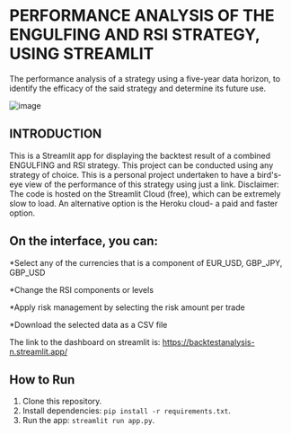 # PERFORMANCE ANALYSIS OF THE ENGULFING AND RSI STRATEGY, USING STREAMLIT 
The performance analysis of a strategy using a five-year data horizon, to identify the efficacy of the said strategy and determine its future use.

![image](https://github.com/user-attachments/assets/5a58ff20-9111-4234-af27-531bb5927461)


## INTRODUCTION

This is a Streamlit app for displaying the backtest result of a combined ENGULFING and RSI strategy. This project can be conducted using any strategy of choice. This is a personal project undertaken to have a bird's-eye view of the performance of this strategy using just a link. 
Disclaimer: The code is hosted on the Streamlit Cloud (free), which can be extremely slow to load. An alternative option is the Heroku cloud- a paid and faster option.

## On the interface, you can:

*Select any of the currencies that is a component of EUR_USD, GBP_JPY, GBP_USD

*Change the RSI components or levels

*Apply risk management by selecting the risk amount per trade

*Download the selected data as a CSV file

The link to the dashboard on streamlit is: https://backtestanalysis-n.streamlit.app/

## How to Run
1. Clone this repository.
2. Install dependencies: `pip install -r requirements.txt`.
3. Run the app: `streamlit run app.py`.
